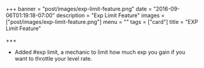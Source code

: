 +++
banner = "post/images/exp-limit-feature.png"
date = "2016-09-06T01:19:18-07:00"
description = "Exp Limit Feature"
images = ["post/images/exp-limit-feature.png"]
menu = ""
tags = ["card"]
title = "EXP Limit Feature"

+++
* Added #exp limit, a mechanic to limit how much exp you gain if you want to throttle your level rate.
<!--more-->